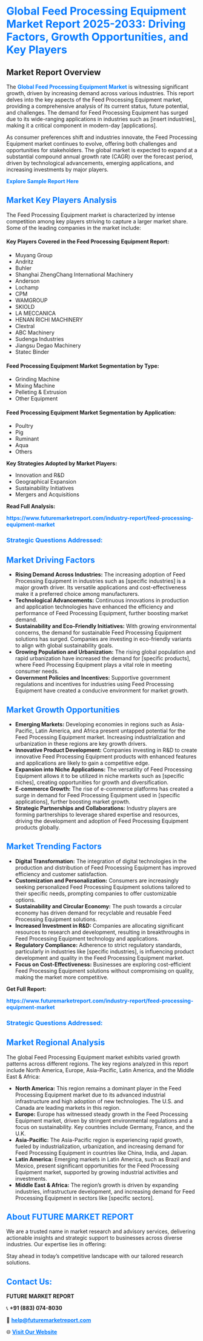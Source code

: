 <h1 style="color: #007BFF;">Global Feed Processing Equipment Market Report 2025-2033: Driving Factors, Growth Opportunities, and Key Players</h1>

<section id="overview">
<h2>Market Report Overview</h2>
<p>The <a href="https://www.futuremarketreport.com/industry-report/feed-processing-equipment-market" style="color: #007BFF; text-decoration: none;"><strong>Global Feed Processing Equipment Market</strong></a> is witnessing significant growth, driven by increasing demand across various industries. This report delves into the key aspects of the Feed Processing Equipment market, providing a comprehensive analysis of its current status, future potential, and challenges. The demand for Feed Processing Equipment has surged due to its wide-ranging applications in industries such as [insert industries], making it a critical component in modern-day [applications].</p>
<p>As consumer preferences shift and industries innovate, the Feed Processing Equipment market continues to evolve, offering both challenges and opportunities for stakeholders. The global market is expected to expand at a substantial compound annual growth rate (CAGR) over the forecast period, driven by technological advancements, emerging applications, and increasing investments by major players.</p>
</section>

<section id="overview">
<p><a href="https://www.futuremarketreport.com/request-sample/reportId=28700" style="color: #007BFF; text-decoration: none;"><strong>Explore Sample Report Here</strong></a></p>
</section>

<section id="key-players">
<h2 style="color: #007BFF;">Market Key Players Analysis</h2>
<p>The Feed Processing Equipment market is characterized by intense competition among key players striving to capture a larger market share. Some of the leading companies in the market include:</p>
<h4>Key Players Covered in the Feed Processing Equipment Report:</h4>
<ul><li>Muyang Group</li><li>Andritz</li><li>Buhler</li><li>Shanghai ZhengChang International Machinery</li><li>Anderson</li><li>Lochamp</li><li>CPM</li><li>WAMGROUP</li><li>SKIOLD</li><li>LA MECCANICA</li><li>HENAN RICHI MACHINERY</li><li>Clextral</li><li>ABC Machinery</li><li>Sudenga Industries</li><li>Jiangsu Degao Machinery</li><li>Statec Binder</li></ul>
<h4>Feed Processing Equipment Market Segmentation by Type:</h4>
<ul><li>Grinding Machine</li><li>Mixing Machine</li><li>Pelleting &amp; Extrusion</li><li>Other Equipment</li></ul>

<h4>Feed Processing Equipment Market Segmentation by Application:</h4>
<ul><li>Poultry</li><li>Pig</li><li>Ruminant</li><li>Aqua</li><li>Others</li></ul>
<p><strong>Key Strategies Adopted by Market Players:</strong></p>
<ul>
<li>Innovation and R&D</li>
<li>Geographical Expansion</li>
<li>Sustainability Initiatives</li>
<li>Mergers and Acquisitions</li>
</ul>
</section>

<section>
<p><strong>Read Full Analysis: </strong></p><a href="https://www.futuremarketreport.com/industry-report/feed-processing-equipment-market" style="color: #007BFF; text-decoration: none;"><strong>https://www.futuremarketreport.com/industry-report/feed-processing-equipment-market</strong></a>
<h3 style="color: #007BFF;">Strategic Questions Addressed:</h3>
</section>

<section id="driving-factors">
<h2 style="color: #007BFF;">Market Driving Factors</h2>
<ul>
<li><strong>Rising Demand Across Industries:</strong> The increasing adoption of Feed Processing Equipment in industries such as [specific industries] is a major growth driver. Its versatile applications and cost-effectiveness make it a preferred choice among manufacturers.</li>
<li><strong>Technological Advancements:</strong> Continuous innovations in production and application technologies have enhanced the efficiency and performance of Feed Processing Equipment, further boosting market demand.</li>
<li><strong>Sustainability and Eco-Friendly Initiatives:</strong> With growing environmental concerns, the demand for sustainable Feed Processing Equipment solutions has surged. Companies are investing in eco-friendly variants to align with global sustainability goals.</li>
<li><strong>Growing Population and Urbanization:</strong> The rising global population and rapid urbanization have increased the demand for [specific products], where Feed Processing Equipment plays a vital role in meeting consumer needs.</li>
<li><strong>Government Policies and Incentives:</strong> Supportive government regulations and incentives for industries using Feed Processing Equipment have created a conducive environment for market growth.</li>
</ul>
</section>

<section id="growth-opportunities">
<h2 style="color: #007BFF;">Market Growth Opportunities</h2>
<ul>
<li><strong>Emerging Markets:</strong> Developing economies in regions such as Asia-Pacific, Latin America, and Africa present untapped potential for the Feed Processing Equipment market. Increasing industrialization and urbanization in these regions are key growth drivers.</li>
<li><strong>Innovative Product Development:</strong> Companies investing in R&D to create innovative Feed Processing Equipment products with enhanced features and applications are likely to gain a competitive edge.</li>
<li><strong>Expansion into Niche Applications:</strong> The versatility of Feed Processing Equipment allows it to be utilized in niche markets such as [specific niches], creating opportunities for growth and diversification.</li>
<li><strong>E-commerce Growth:</strong> The rise of e-commerce platforms has created a surge in demand for Feed Processing Equipment used in [specific applications], further boosting market growth.</li>
<li><strong>Strategic Partnerships and Collaborations:</strong> Industry players are forming partnerships to leverage shared expertise and resources, driving the development and adoption of Feed Processing Equipment products globally.</li>
</ul>
</section>

<section id="trending-factors">
<h2 style="color: #007BFF;">Market Trending Factors</h2>
<ul>
<li><strong>Digital Transformation:</strong> The integration of digital technologies in the production and distribution of Feed Processing Equipment has improved efficiency and customer satisfaction.</li>
<li><strong>Customization and Personalization:</strong> Consumers are increasingly seeking personalized Feed Processing Equipment solutions tailored to their specific needs, prompting companies to offer customizable options.</li>
<li><strong>Sustainability and Circular Economy:</strong> The push towards a circular economy has driven demand for recyclable and reusable Feed Processing Equipment solutions.</li>
<li><strong>Increased Investment in R&D:</strong> Companies are allocating significant resources to research and development, resulting in breakthroughs in Feed Processing Equipment technology and applications.</li>
<li><strong>Regulatory Compliance:</strong> Adherence to strict regulatory standards, particularly in industries like [specific industries], is influencing product development and quality in the Feed Processing Equipment market.</li>
<li><strong>Focus on Cost-Effectiveness:</strong> Businesses are exploring cost-efficient Feed Processing Equipment solutions without compromising on quality, making the market more competitive.</li>
</ul>
</section>

<section>
<p><strong>Get Full Report: </strong></p><a href="https://www.futuremarketreport.com/industry-report/feed-processing-equipment-market" style="color: #007BFF; text-decoration: none;"><strong>https://www.futuremarketreport.com/industry-report/feed-processing-equipment-market</strong></a>
<h3 style="color: #007BFF;">Strategic Questions Addressed:</h3>
</section>


<section id="regional-analysis">
<h2 style="color: #007BFF;">Market Regional Analysis</h2>
<p>The global Feed Processing Equipment market exhibits varied growth patterns across different regions. The key regions analyzed in this report include North America, Europe, Asia-Pacific, Latin America, and the Middle East & Africa:</p>
<ul>
<li><strong>North America:</strong> This region remains a dominant player in the Feed Processing Equipment market due to its advanced industrial infrastructure and high adoption of new technologies. The U.S. and Canada are leading markets in this region.</li>
<li><strong>Europe:</strong> Europe has witnessed steady growth in the Feed Processing Equipment market, driven by stringent environmental regulations and a focus on sustainability. Key countries include Germany, France, and the U.K.</li>
<li><strong>Asia-Pacific:</strong> The Asia-Pacific region is experiencing rapid growth, fueled by industrialization, urbanization, and increasing demand for Feed Processing Equipment in countries like China, India, and Japan.</li>
<li><strong>Latin America:</strong> Emerging markets in Latin America, such as Brazil and Mexico, present significant opportunities for the Feed Processing Equipment market, supported by growing industrial activities and investments.</li>
<li><strong>Middle East & Africa:</strong> The region’s growth is driven by expanding industries, infrastructure development, and increasing demand for Feed Processing Equipment in sectors like [specific sectors].</li>
</ul>
</section>

<footer>
<h2 style="color: #007BFF;">About FUTURE MARKET REPORT</h2>
<p>We are a trusted name in market research and advisory services, delivering actionable insights and strategic support to businesses across diverse industries. Our expertise lies in offering:</p>

<p>Stay ahead in today’s competitive landscape with our tailored research solutions.</p>

<h2 style="color: #007BFF;">Contact Us:</h2>
<p><strong>FUTURE MARKET REPORT</strong></p>
<p>📞 <strong>+91 (883) 074-8030</strong></p>
<p>📧 <strong><a href="mailto:help@futuremarketreport.com" style="color: #007BFF;">help@futuremarketreport.com</a></strong></p>
<p>🌐 <strong><a href="https://www.futuremarketreport.com/" style="color: #007BFF;">Visit Our Website</a></strong></p>
</footer>